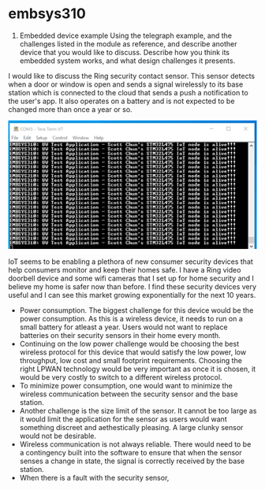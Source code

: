 # embsys310
1. Embedded device example
Using the telegraph example, and the challenges listed in the module as reference, and describe another device that you would like to discuss. Describe how you think its embedded system works, and what design challenges it presents.

I would like to discuss the Ring security contact sensor. This sensor detects when a door or window is open and sends a signal wirelessly to its base station which is connected to the cloud that sends a push a notification to the user's app.
It also operates on a battery and is not expected to be changed more than once a year or so.

![Image of Hello World](https://github.com/soobin27/embsys310/blob/main/ImageFolder/Assignment01.png)

IoT seems to be enabling a plethora of new consumer security devices that help consumers monitor and keep their homes safe. I have a Ring video doorbell device and some wifi cameras that I set up for home security and I believe my home is safer now than before.
I find these security devices very useful and I can see this market growing exponentially for the next 10 years.



- Power consumption. The biggest challenge for this device would be the power consumption. As this is a wireless device, it needs to run on a small battery for atleast a year. Users would not want to replace batteries on their security sensors in their home every month.
- Continuing on the low power challenge would be choosing the best wireless protocol for this device that would satisfy the low power, low throughput, low cost and small footprint requirements. Choosing the right LPWAN technology would be very important as once it is chosen, it would be very costly to switch to a different wireless protocol.
- To minimize power consumption, one would want to minimize the wireless communication between the security sensor and the base station. 
- Another challenge is the size limit of the sensor. It cannot be too large as it would limit the application for the sensor as users would want something discreet and aethestically pleasing. A large clunky sensor would not be desirable.
- Wireless communication is not always reliable. There would need to be a contingency built into the software to ensure that when the sensor senses a change in state, the signal is correctly received by the base station.
- When there is a fault with the security sensor, 

